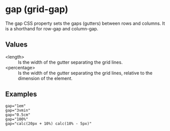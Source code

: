 # gap (grid-gap)

The gap CSS property sets the gaps (gutters) between rows and columns. It is a shorthand for row-gap and column-gap.

## Values

<dl>
<dt>&lt;length&gt;</dt>
<dd>Is the width of the gutter separating the grid lines.</dd>
<dt>&lt;percentage&gt;</dt>
<dd>Is the width of the gutter separating the grid lines, relative to the dimension of the element.</dd>
</dl>

## Examples

```
gap="1em"
gap="3vmin"
gap="0.5cm"
gap="100%"
gap="calc(20px + 10%) calc(10% - 5px)"
```
